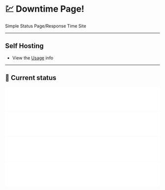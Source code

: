 # 💹 Downtime Page!
Simple Status Page/Response Time Site

---

## Self Hosting
- View the [Usage](./USAGE.md) info

---

## 🚥 Current status

<!-- <downtime-status> -->
![Main Site](/status/toxicdev.me-443.svg)
![Docs Site](/status/help.toxicdev.me-443.svg)
![My Code Bin](/status/source.toxicdev.me-443.svg)
![My API](/status/api.toxicdev.me-443.svg)
<!-- <downtime-status/> -->
